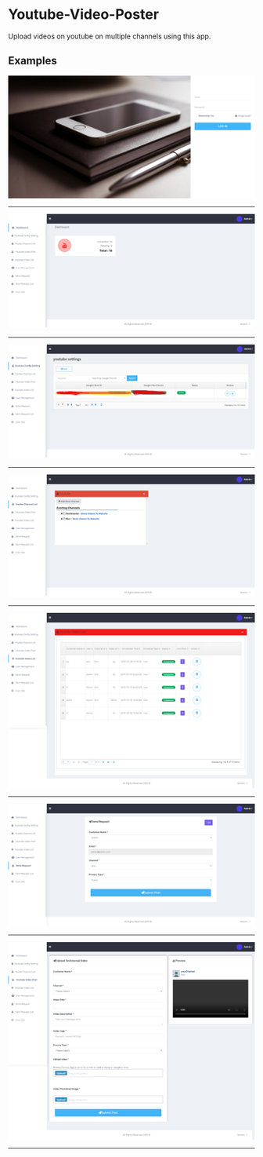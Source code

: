 # Youtube-Video-Poster
Upload videos on youtube on multiple channels using this app.


## Examples
![Youtube-Video-Poster](https://github.com/LazyBruceWayne/Youtube-Video-Poster/blob/master/1.png)
<hr>

![Youtube-Video-Poster](https://github.com/LazyBruceWayne/Youtube-Video-Poster/blob/master/2.png)
<hr>

![Youtube-Video-Poster](https://github.com/LazyBruceWayne/Youtube-Video-Poster/blob/master/3.png)
<hr>

![Youtube-Video-Poster](https://github.com/LazyBruceWayne/Youtube-Video-Poster/blob/master/4.png)
<hr>

![Youtube-Video-Poster](https://github.com/LazyBruceWayne/Youtube-Video-Poster/blob/master/5.png)
<hr>

![Youtube-Video-Poster](https://github.com/LazyBruceWayne/Youtube-Video-Poster/blob/master/6.png)
<hr>

![Youtube-Video-Poster](https://github.com/LazyBruceWayne/Youtube-Video-Poster/blob/master/7.png)
<hr>

